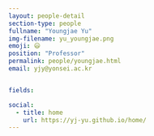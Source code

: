 ```yaml
---
layout: people-detail
section-type: people
fullname: "Youngjae Yu"
img-filename: yu_youngjae.png
emoji: 😃
position: "Professor"
permalink: people/youngjae.html
email: yjy@yonsei.ac.kr


fields:

social:
  - title: home
    url: https://yj-yu.github.io/home/
---
```

